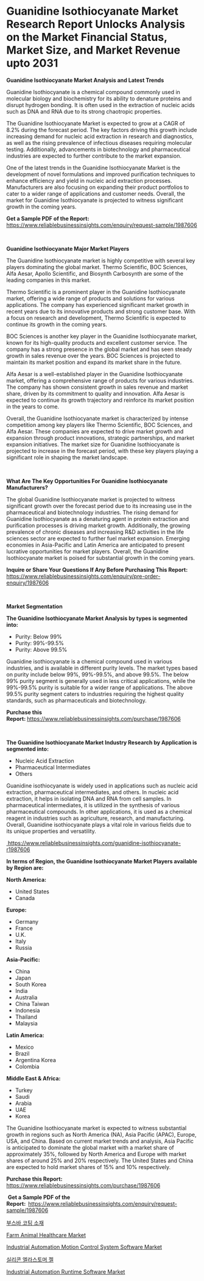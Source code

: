 <p><h1>Guanidine Isothiocyanate Market Research Report Unlocks Analysis on the Market Financial Status, Market Size, and Market Revenue upto 2031</h1></p><p><strong>Guanidine Isothiocyanate Market Analysis and Latest Trends</strong></p>
<p><p>Guanidine Isothiocyanate is a chemical compound commonly used in molecular biology and biochemistry for its ability to denature proteins and disrupt hydrogen bonding. It is often used in the extraction of nucleic acids such as DNA and RNA due to its strong chaotropic properties.</p><p>The Guanidine Isothiocyanate Market is expected to grow at a CAGR of 8.2% during the forecast period. The key factors driving this growth include increasing demand for nucleic acid extraction in research and diagnostics, as well as the rising prevalence of infectious diseases requiring molecular testing. Additionally, advancements in biotechnology and pharmaceutical industries are expected to further contribute to the market expansion.</p><p>One of the latest trends in the Guanidine Isothiocyanate Market is the development of novel formulations and improved purification techniques to enhance efficiency and yield in nucleic acid extraction processes. Manufacturers are also focusing on expanding their product portfolios to cater to a wider range of applications and customer needs. Overall, the market for Guanidine Isothiocyanate is projected to witness significant growth in the coming years.</p></p>
<p><strong>Get a Sample PDF of the Report:&nbsp;</strong> <a href="https://www.reliablebusinessinsights.com/enquiry/request-sample/1987606">https://www.reliablebusinessinsights.com/enquiry/request-sample/1987606</a></p>
<p>&nbsp;</p>
<p><strong>Guanidine Isothiocyanate Major Market Players</strong></p>
<p><p>The Guanidine Isothiocyanate market is highly competitive with several key players dominating the global market. Thermo Scientific, BOC Sciences, Alfa Aesar, Apollo Scientific, and Biosynth Carbosynth are some of the leading companies in this market.</p><p>Thermo Scientific is a prominent player in the Guanidine Isothiocyanate market, offering a wide range of products and solutions for various applications. The company has experienced significant market growth in recent years due to its innovative products and strong customer base. With a focus on research and development, Thermo Scientific is expected to continue its growth in the coming years.</p><p>BOC Sciences is another key player in the Guanidine Isothiocyanate market, known for its high-quality products and excellent customer service. The company has a strong presence in the global market and has seen steady growth in sales revenue over the years. BOC Sciences is projected to maintain its market position and expand its market share in the future.</p><p>Alfa Aesar is a well-established player in the Guanidine Isothiocyanate market, offering a comprehensive range of products for various industries. The company has shown consistent growth in sales revenue and market share, driven by its commitment to quality and innovation. Alfa Aesar is expected to continue its growth trajectory and reinforce its market position in the years to come.</p><p>Overall, the Guanidine Isothiocyanate market is characterized by intense competition among key players like Thermo Scientific, BOC Sciences, and Alfa Aesar. These companies are expected to drive market growth and expansion through product innovations, strategic partnerships, and market expansion initiatives. The market size for Guanidine Isothiocyanate is projected to increase in the forecast period, with these key players playing a significant role in shaping the market landscape.</p></p>
<p>&nbsp;</p>
<p><strong>What Are The Key Opportunities For Guanidine Isothiocyanate Manufacturers?</strong></p>
<p><p>The global Guanidine Isothiocyanate market is projected to witness significant growth over the forecast period due to its increasing use in the pharmaceutical and biotechnology industries. The rising demand for Guanidine Isothiocyanate as a denaturing agent in protein extraction and purification processes is driving market growth. Additionally, the growing prevalence of chronic diseases and increasing R&D activities in the life sciences sector are expected to further fuel market expansion. Emerging economies in Asia-Pacific and Latin America are anticipated to present lucrative opportunities for market players. Overall, the Guanidine Isothiocyanate market is poised for substantial growth in the coming years.</p></p>
<p><strong>Inquire or Share Your Questions If Any Before Purchasing This Report:</strong> <a href="https://www.reliablebusinessinsights.com/enquiry/pre-order-enquiry/1987606">https://www.reliablebusinessinsights.com/enquiry/pre-order-enquiry/1987606</a></p>
<p>&nbsp;</p>
<p><strong>Market Segmentation</strong></p>
<p><strong>The Guanidine Isothiocyanate Market Analysis by types is segmented into:</strong></p>
<p><ul><li>Purity: Below 99%</li><li>Purity: 99%-99.5%</li><li>Purity: Above 99.5%</li></ul></p>
<p><p>Guanidine isothiocyanate is a chemical compound used in various industries, and is available in different purity levels. The market types based on purity include below 99%, 99%-99.5%, and above 99.5%. The below 99% purity segment is generally used in less critical applications, while the 99%-99.5% purity is suitable for a wider range of applications. The above 99.5% purity segment caters to industries requiring the highest quality standards, such as pharmaceuticals and biotechnology.</p></p>
<p><strong>Purchase this Report:&nbsp;</strong><a href="https://www.reliablebusinessinsights.com/purchase/1987606">https://www.reliablebusinessinsights.com/purchase/1987606</a></p>
<p>&nbsp;</p>
<p><strong>The Guanidine Isothiocyanate Market Industry Research by Application is segmented into:</strong></p>
<p><ul><li>Nucleic Acid Extraction</li><li>Pharmaceutical Intermediates</li><li>Others</li></ul></p>
<p><p>Guanidine isothiocyanate is widely used in applications such as nucleic acid extraction, pharmaceutical intermediates, and others. In nucleic acid extraction, it helps in isolating DNA and RNA from cell samples. In pharmaceutical intermediates, it is utilized in the synthesis of various pharmaceutical compounds. In other applications, it is used as a chemical reagent in industries such as agriculture, research, and manufacturing. Overall, Guanidine isothiocyanate plays a vital role in various fields due to its unique properties and versatility.</p></p>
<p><a href="https://www.reliablebusinessinsights.com/guanidine-isothiocyanate-r1987606">&nbsp;https://www.reliablebusinessinsights.com/guanidine-isothiocyanate-r1987606</a></p>
<p><strong>In terms of Region, the Guanidine Isothiocyanate Market Players available by Region are:</strong></p>
<p>
    <p> <strong> North America: </strong>
        <ul>
            <li>United States</li>
            <li>Canada</li>
        </ul>
        </p> 
    <p> <strong> Europe: </strong>
        <ul>
            <li>Germany</li>
            <li>France</li>
            <li>U.K.</li>
            <li>Italy</li>
            <li>Russia</li>
        </ul>
        </p> 
    <p> <strong> Asia-Pacific: </strong>
        <ul>
            <li>China</li>
            <li>Japan</li>
            <li>South Korea</li>
            <li>India</li>
            <li>Australia</li>
            <li>China Taiwan</li>
            <li>Indonesia</li>
            <li>Thailand</li>
            <li>Malaysia</li>
        </ul>
        </p> 
    <p> <strong> Latin America: </strong>
        <ul>
            <li>Mexico</li>
            <li>Brazil</li>
            <li>Argentina Korea</li>
            <li>Colombia</li>
        </ul>
        </p> 
    <p> <strong> Middle East & Africa: </strong>
        <ul>
            <li>Turkey</li>
            <li>Saudi</li>
            <li>Arabia</li>
            <li>UAE</li>
            <li>Korea</li>
        </ul>
    </p>
    </p>
<p><p>The Guanidine Isothiocyanate market is expected to witness substantial growth in regions such as North America (NA), Asia Pacific (APAC), Europe, USA, and China. Based on current market trends and analysis, Asia Pacific is anticipated to dominate the global market with a market share of approximately 35%, followed by North America and Europe with market shares of around 25% and 20% respectively. The United States and China are expected to hold market shares of 15% and 10% respectively.</p></p>
<p><strong>Purchase this Report: </strong><a href="https://www.reliablebusinessinsights.com/purchase/1987606">https://www.reliablebusinessinsights.com/purchase/1987606</a></p>
<p>&nbsp;<strong>Get a Sample PDF of the Report:&nbsp;&nbsp;</strong><a href="https://www.reliablebusinessinsights.com/enquiry/request-sample/1987606">https://www.reliablebusinessinsights.com/enquiry/request-sample/1987606</a></p>
<p><strong></strong></p>
<p><p><a href="https://medium.com/@midge5687567/%EB%B2%84%EC%8A%A4%EB%B0%94-%EC%BD%94%ED%8C%85-%EC%9E%AC%EB%A3%8C-%EC%8B%9C%EC%9E%A5-%EA%B2%BD%EC%9F%81-%EB%B6%84%EC%84%9D-%EC%8B%9C%EC%9E%A5-%EB%8F%99%ED%96%A5-%EB%B0%8F-2031%EB%85%84%EA%B9%8C%EC%A7%80%EC%9D%98-%EC%98%88%EC%B8%A1-9e1c387ba065">부스바 코팅 소재</a></p><p><a href="https://www.linkedin.com/pulse/farm-animal-healthcare-industry-analysis-report-its-market-pwqvc?trackingId=mLwa05q376dPo99EnHRWcg%3D%3D">Farm Animal Healthcare Market</a></p><p><a href="https://github.com/anggakarna133/Market-Research-Report-List-1/blob/main/industrial-automation-motion-control-system-software-market.md">Industrial Automation Motion Control System Software Market</a></p><p><a href="https://medium.com/@jerrodhilll/%EC%8B%A4%EB%A6%AC%EC%BD%98-%EC%97%98%EB%9D%BC%EC%8A%A4%ED%86%A0%EB%A8%B8-%EA%B2%94-%EC%8B%9C%EC%9E%A5-%EA%B7%9C%EB%AA%A8-%EC%8B%9C%EC%9E%A5-%EC%A0%84%EB%A7%9D-%EB%B0%8F-%EC%8B%9C%EC%9E%A5-%EC%98%88%EC%B8%A1-2024%EB%85%84%EB%B6%80%ED%84%B0-2031%EB%85%84%EA%B9%8C%EC%A7%80-64b966857011">실리콘 엘라스토머 젤</a></p><p><a href="https://github.com/mateobossinovero/Market-Research-Report-List-1/blob/main/industrial-automation-runtime-software-market.md">Industrial Automation Runtime Software Market</a></p></p>